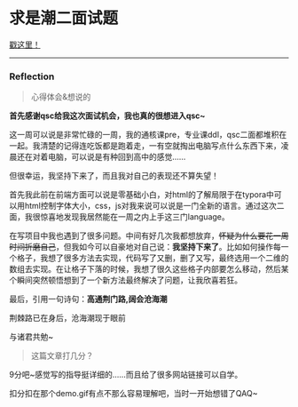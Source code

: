 # 求是潮二面试题
[戳这里！](https://frankgu.top/qsc-intervie/)
***
### Reflection

> 心得体会&想说的

**首先感谢qsc给我这次面试机会，我也真的很想进入qsc~**

这一周可以说是非常忙碌的一周，我的通核课pre，专业课ddl，qsc二面都堆积在一起。我清楚的记得连吃饭都是跑着走，一有空就掏出电脑写点什么东西下来，凌晨还在对着电脑，可以说是有种回到高中的感觉……

但很幸运，我坚持下来了，而且我对自己的表现还不算失望！

首先我此前在前端方面可以说是零基础小白，对html的了解局限于在typora中可以用html控制字体大小，css，js对我来说可以说是一门全新的语言。通过这次二面，我很惊喜地发现我居然能在一周之内上手这三门language。

在写项目中我也遇到了很多问题。中间有好几次我都想放弃，~~怀疑为什么要花一周时间折磨自己~~，但我如今可以自豪地对自己说：**我坚持下来了**。比如如何操作每一个格子，我想了很多方法去实现，代码写了又删，删了又写，最终选用一个二维的数组去实现。在让格子下落的时候，我想了很久这些格子内部要怎么移动，然后某个瞬间突然顿悟想到了一个新方法最终解决了问题，让我欣喜若狂。

最后，引用一句诗句：**高通荆门路,阔会沧海潮**

荆棘路已在身后，沧海潮现于眼前

与诸君共勉~

> 这篇文章打几分？

9分吧~感觉写的指导挺详细的……而且给了很多网站链接可以自学。

扣分扣在那个demo.gif有点不那么容易理解吧，当时一开始想错了QAQ~
